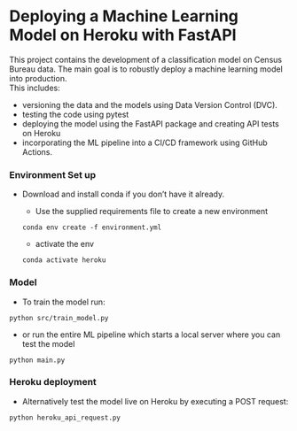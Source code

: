 # Deploying a Machine Learning Model on Heroku with FastAPI  

This project contains the development of a classification model on Census Bureau data. 
The main goal is to robustly deploy a machine learning model into production.  
This includes: 
* versioning the data and the models using Data Version Control (DVC).
* testing the code using pytest
* deploying the model using the FastAPI package and creating API tests on Heroku
* incorporating the ML pipeline into a CI/CD framework using GitHub Actions.

### Environment Set up  

* Download and install conda if you don’t have it already.
    * Use the supplied requirements file to create a new environment

    ```
    conda env create -f environment.yml
    ```
    * activate the env
    ```
    conda activate heroku
    ````


### Model  

* To train the model run:
``` 
python src/train_model.py
```

* or run the entire ML pipeline which starts a local server where you can test the model
```
python main.py
```

### Heroku deployment  

* Alternatively test the model live on Heroku by executing a POST request:

```
python heroku_api_request.py
```


